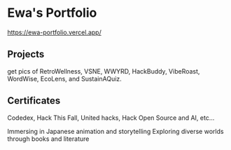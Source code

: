 # Ewa's Portfolio

https://ewa-portfolio.vercel.app/

## Projects
get pics of RetroWellness, VSNE, WWYRD, HackBuddy, VibeRoast, WordWise, EcoLens, and SustainAQuiz.

## Certificates
Codedex, Hack This Fall, United hacks, Hack Open Source and AI, etc...

Immersing in Japanese animation and storytelling
Exploring diverse worlds through books and literature